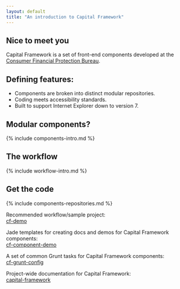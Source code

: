 ```yaml
---
layout: default
title: "An introduction to Capital Framework"
---
```



## Nice to meet you

Capital Framework is a set of front-end components developed at the
[Consumer Financial Protection Bureau](http://cfpb.github.io/).


## Defining features:

- Components are broken into distinct modular repositories.
- Coding meets accessibility standards.
- Built to support Internet Explorer down to version 7.


## Modular components?

{% include components-intro.md %}


## The workflow

{% include workflow-intro.md %}


## Get the code

{% include components-repositories.md %}

Recommended workflow/sample project:  
[cf-demo](https://github.com/cfpb/cf-demo)

Jade templates for creating docs and demos for Capital Framework components:  
[cf-component-demo](https://github.com/cfpb/cf-component-demo)

A set of common Grunt tasks for Capital Framework components:  
[cf-grunt-config](https://github.com/cfpb/cf-grunt-config)

Project-wide documentation for Capital Framework:  
[capital-framework](https://github.com/cfpb/capital-framework)
